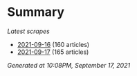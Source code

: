 # Summary
*Latest scrapes*
* [2021-09-16](https://github.com/nuuuwan/news_lk/blob/data/news_lk.2021-09-16.json) (160 articles)
* [2021-09-17](https://github.com/nuuuwan/news_lk/blob/data/news_lk.2021-09-17.json) (165 articles)

*Generated at 10:08PM, September 17, 2021*